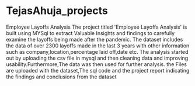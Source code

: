 # TejasAhuja_projects

Employee Layoffs Analysis
The project titled 'Employee Layoffs Analysis' is built using MYSql to extract Valuable Insights and findings to carefully examine the layoffs being made after the pandemic.
The dataset includes the data of over 2300 layoffs made in the last 3 years with other information such as company,location,percentage laid off,date etc.
The analysis started out by uploading the csv file in mysql and then cleaning data and improving usability.Furthermore,The data was then used for further analysis.
the Files are uploaded with the dataset,The sql code and the project report indicating the findings and conclusions from the dataset
